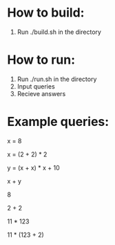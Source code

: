 # How to build:

1. Run ./build.sh in the directory

# How to run:

1. Run ./run.sh in the directory
2. Input queries
3. Recieve answers

# Example queries:

x = 8

x = (2 + 2) * 2

y = (x + x) * x + 10

x + y

8

2 + 2

11 * 123

11 * (123 + 2)
